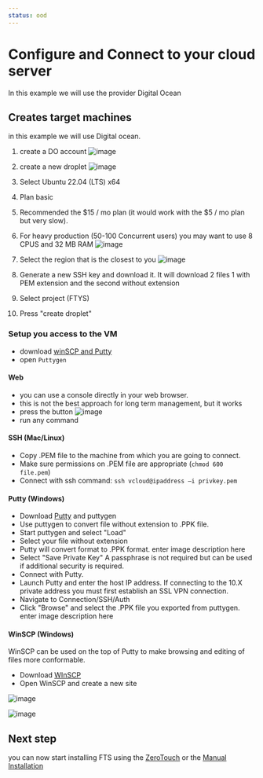 ```yaml
---
status: ood
---
```


# Configure and Connect to your cloud server
In this example we will use the provider Digital Ocean

## Creates target machines
in this example we will use Digital ocean.

1. create a DO account
  ![image](https://user-images.githubusercontent.com/60719165/142765115-3e2a579e-a3fe-4049-beb9-c070f7966f9c.png)

2. create a new droplet
![image](https://user-images.githubusercontent.com/60719165/142765256-c03f7653-fc80-40ab-845f-304399154313.png)

3. Select Ubuntu 22.04 (LTS) x64
4. Plan basic
5. Recommended the $15 / mo plan (it would work with the $5 / mo plan but very slow). 
6. For heavy production (50-100 Concurrent users) you may want to use 8 CPUS and 32 MB RAM
![image](https://user-images.githubusercontent.com/60719165/144713041-ec46453a-09b6-4db1-81c4-7a4acc817f0d.png)

7. Select the region that is the closest to you
![image](https://user-images.githubusercontent.com/60719165/142765192-7504fcd9-790b-4c30-b7a8-c30f84488b3d.png)

8. Generate a new SSH key and download it. 
   It will download 2 files 1 with PEM extension and the second without extension
9. Select project (FTYS)
10. Press "create droplet"

### Setup you access to the VM 
- download [winSCP and Putty](../../Tools.md)
- open `Puttygen`

#### Web
- you can use a console directly in your web browser.
- this is not the best approach for long term management, but it works
- press the button
![image](https://user-images.githubusercontent.com/60719165/144713616-202b0477-4d65-463a-b74e-3afb89173499.png)
- run any command


#### SSH (Mac/Linux)
- Copy .PEM file to the machine from which you are going to connect.
- Make sure permissions on .PEM file are appropriate (```chmod 600 file.pem```)
- Connect with ssh command: 
  ```ssh vcloud@ipaddress –i privkey.pem ```

#### Putty (Windows)
- Download [Putty](https://www.chiark.greenend.org.uk/~sgtatham/putty/latest.html) and puttygen 
- Use puttygen to convert  file without extension to .PPK file.
- Start puttygen and select "Load"
- Select your file without extension 
- Putty will convert format to .PPK format. enter image description here
- Select "Save Private Key" A passphrase is not required but can be used if additional security is required.
- Connect with Putty.
- Launch Putty and enter the host IP address. If connecting to the 10.X private address you must first establish an SSL VPN connection.
- Navigate to Connection/SSH/Auth
- Click "Browse" and select the .PPK file you exported from puttygen. enter image description here

#### WinSCP (Windows)
WinSCP can be used on the top of Putty to make browsing and editing of files more conformable.

- Download [WInSCP](https://winscp.net/eng/download.php)
- Open WinSCP and create a new site

![image](https://user-images.githubusercontent.com/60719165/142771002-3a713b87-768c-48e8-a448-323e28e345a6.png)

![image](https://user-images.githubusercontent.com/60719165/142771008-d272d5df-3e78-4f0c-8be8-a43028414c77.png)

 ## Next step
 you can now start installing FTS using the [ZeroTouch](../../mechanism/Ansible/ZeroTouchInstall.md)
 or the [Manual Installation](../../Installation/Linux/Installation.md)
